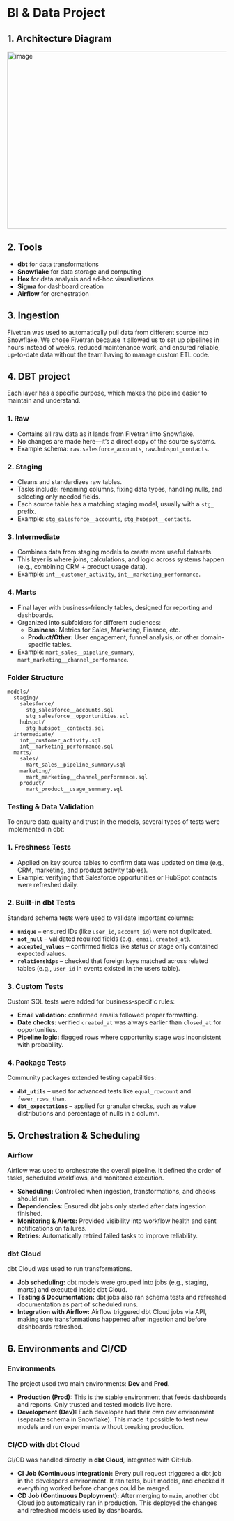 # BI & Data Project

## 1. Architecture Diagram

<img width="968" height="408" alt="image" src="https://github.com/user-attachments/assets/f9fd3569-5539-4540-abe4-07976615ede1" />

## 2. Tools

- **dbt** for data transformations
- **Snowflake** for data storage and computing
- **Hex** for data analysis and ad-hoc visualisations
- **Sigma** for dashboard creation
- **Airflow** for orchestration

## 3. Ingestion

Fivetran was used to automatically pull data from different source into Snowflake. We chose Fivetran because it allowed us to set up pipelines in hours instead of weeks, reduced maintenance work, and ensured reliable, up-to-date data without the team having to manage custom ETL code.

## 4. DBT project

Each layer has a specific purpose, which makes the pipeline easier to maintain and understand.  

### **1. Raw**  
- Contains all raw data as it lands from Fivetran into Snowflake.  
- No changes are made here—it’s a direct copy of the source systems.  
- Example schema: `raw.salesforce_accounts`, `raw.hubspot_contacts`.  

### **2. Staging**  
- Cleans and standardizes raw tables.  
- Tasks include: renaming columns, fixing data types, handling nulls, and selecting only needed fields.  
- Each source table has a matching staging model, usually with a `stg_` prefix.  
- Example: `stg_salesforce__accounts`, `stg_hubspot__contacts`.  

### **3. Intermediate**  
- Combines data from staging models to create more useful datasets.  
- This layer is where joins, calculations, and logic across systems happen (e.g., combining CRM + product usage data).  
- Example: `int__customer_activity`, `int__marketing_performance`.  

### **4. Marts**  
- Final layer with business-friendly tables, designed for reporting and dashboards.  
- Organized into subfolders for different audiences:  
  - **Business:** Metrics for Sales, Marketing, Finance, etc.  
  - **Product/Other:** User engagement, funnel analysis, or other domain-specific tables.  
- Example: `mart_sales__pipeline_summary`, `mart_marketing__channel_performance`.  

### Folder Structure 

```plaintext
models/
  staging/
    salesforce/
      stg_salesforce__accounts.sql
      stg_salesforce__opportunities.sql
    hubspot/
      stg_hubspot__contacts.sql
  intermediate/
    int__customer_activity.sql
    int__marketing_performance.sql
  marts/
    sales/
      mart_sales__pipeline_summary.sql
    marketing/
      mart_marketing__channel_performance.sql
    product/
      mart_product__usage_summary.sql
```


### Testing & Data Validation


To ensure data quality and trust in the models, several types of tests were implemented in dbt:  

### **1. Freshness Tests**  
- Applied on key source tables to confirm data was updated on time (e.g., CRM, marketing, and product activity tables).  
- Example: verifying that Salesforce opportunities or HubSpot contacts were refreshed daily.  

### **2. Built-in dbt Tests**  
Standard schema tests were used to validate important columns:  
- **`unique`** – ensured IDs (like `user_id`, `account_id`) were not duplicated.  
- **`not_null`** – validated required fields (e.g., `email`, `created_at`).  
- **`accepted_values`** – confirmed fields like status or stage only contained expected values.  
- **`relationships`** – checked that foreign keys matched across related tables (e.g., `user_id` in events existed in the users table).  

### **3. Custom Tests**  
Custom SQL tests were added for business-specific rules:  
- **Email validation:** confirmed emails followed proper formatting.  
- **Date checks:** verified `created_at` was always earlier than `closed_at` for opportunities.  
- **Pipeline logic:** flagged rows where opportunity stage was inconsistent with probability.  

### **4. Package Tests**  
Community packages extended testing capabilities:  
- **`dbt_utils`** – used for advanced tests like `equal_rowcount` and `fewer_rows_than`.  
- **`dbt_expectations`** – applied for granular checks, such as value distributions and percentage of nulls in a column. 

## 5. Orchestration & Scheduling

### **Airflow**  
Airflow was used to orchestrate the overall pipeline. It defined the order of tasks, scheduled workflows, and monitored execution.  
- **Scheduling:** Controlled when ingestion, transformations, and checks should run.  
- **Dependencies:** Ensured dbt jobs only started after data ingestion finished.  
- **Monitoring & Alerts:** Provided visibility into workflow health and sent notifications on failures.  
- **Retries:** Automatically retried failed tasks to improve reliability.  

### **dbt Cloud**  
dbt Cloud was used to run transformations.  
- **Job scheduling:** dbt models were grouped into jobs (e.g., staging, marts) and executed inside dbt Cloud.  
- **Testing & Documentation:** dbt jobs also ran schema tests and refreshed documentation as part of scheduled runs.  
- **Integration with Airflow:** Airflow triggered dbt Cloud jobs via API, making sure transformations happened after ingestion and before dashboards refreshed.  

## 6. Environments and CI/CD

### **Environments**  
The project used two main environments: **Dev** and **Prod**.  
- **Production (Prod):** This is the stable environment that feeds dashboards and reports. Only trusted and tested models live here.  
- **Development (Dev):** Each developer had their own dev environment (separate schema in Snowflake). This made it possible to test new models and run experiments without breaking production.  

### **CI/CD with dbt Cloud**  
CI/CD was handled directly in **dbt Cloud**, integrated with GitHub.  
- **CI Job (Continuous Integration):** Every pull request triggered a dbt job in the developer’s environment. It ran tests, built models, and checked if everything worked before changes could be merged.  
- **CD Job (Continuous Deployment):** After merging to `main`, another dbt Cloud job automatically ran in production. This deployed the changes and refreshed models used by dashboards.    

